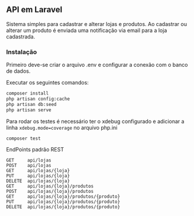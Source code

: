 ## API em Laravel

Sistema simples para cadastrar e alterar lojas e produtos. Ao cadastrar ou alterar um produto é enviada uma notificação via email para a loja cadastrada. 

### Instalação

Primeiro deve-se criar o arquivo .env e configurar a conexão com o banco de dados.

Executar os seguintes comandos:

```bash
composer install
php artisan config:cache
php artisan db:seed
php artisan serve
```
Para rodar os testes é necessário ter o xdebug configurado e adicionar a linha ```xdebug.mode=coverage```  no arquivo php.ini

```bash
composer test
```

EndPoints padrão REST

```
GET     api/lojas 
POST    api/lojas 
GET     api/lojas/{loja} 
PUT     api/lojas/{loja} 
DELETE  api/lojas/{loja}  
GET     api/lojas/{loja}/produtos  
POST    api/lojas/{loja}/produtos 
GET     api/lojas/{loja}/produtos/{produto}  
PUT     api/lojas/{loja}/produtos/{produto}  
DELETE  api/lojas/{loja}/produtos/{produto} 
```
